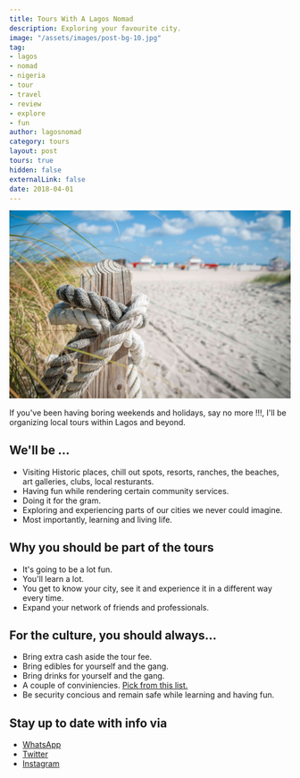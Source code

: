 ```yaml
---
title: Tours With A Lagos Nomad
description: Exploring your favourite city.
image: "/assets/images/post-bg-10.jpg"
tag:
- lagos
- nomad
- nigeria
- tour
- travel
- review
- explore
- fun
author: lagosnomad
category: tours
layout: post
tours: true
hidden: false
externalLink: false
date: 2018-04-01
---
```


![Tours With A Lagos Nomad](../assets/images/tours/image3.jpg)

If you've been having boring weekends and holidays, say no more !!!, I'll be organizing local tours within Lagos and beyond.

## We'll be ...
- Visiting Historic places, chill out spots, resorts, ranches, the beaches, art galleries, clubs, local resturants.
- Having fun while rendering certain community services.
- Doing it for the gram.
- Exploring and experiencing parts of our cities we never could imagine.
- Most importantly, learning and living life.

## Why you should be part of the tours
- It's going to be a lot fun.
- You'll learn a lot.
- You get to know your city, see it and experience it in a different way every time.
- Expand your network of friends and professionals.

## For the culture, you should always...
- Bring extra cash aside the tour fee.
- Bring edibles for yourself and the gang.
- Bring drinks for yourself and the gang.
- A couple of conviniencies. <a href="http://www.eaglecreek.com/blog/what-pack-ultimate-travel-packing-checklist">Pick from this list.</a>
- Be security concious and remain safe while learning and having fun.


## Stay up to date with info via 
- <a href="https://chat.whatsapp.com/1cm2nkIkhA4KxVCBmbcydK">WhatsApp</a>
- <a href="https://twitter.com/alagosnomad">Twitter</a>
- <a href="https://www.instagram.com/alagosnomad">Instagram</a>
